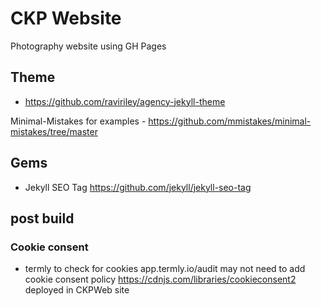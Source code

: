 # CKP Website

Photography website using GH Pages

## Theme 

- https://github.com/raviriley/agency-jekyll-theme

Minimal-Mistakes for examples - https://github.com/mmistakes/minimal-mistakes/tree/master

## Gems

- Jekyll SEO Tag https://github.com/jekyll/jekyll-seo-tag

## post build

### Cookie consent

- termly to check for cookies app.termly.io/audit
    may not need to add cookie consent policy
    https://cdnjs.com/libraries/cookieconsent2
    deployed in CKPWeb site

